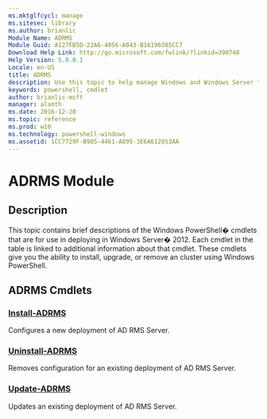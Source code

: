 ```yaml
---
ms.mktglfcycl: manage
ms.sitesec: library
ms.author: brianlic
Module Name: ADRMS
Module Guid: A127FB5D-22A6-4056-A043-B16196305CC7
Download Help Link: http://go.microsoft.com/fwlink/?linkid=390748
Help Version: 5.0.0.1
Locale: en-US
title: ADRMS
description: Use this topic to help manage Windows and Windows Server technologies with Windows PowerShell.
keywords: powershell, cmdlet
author: brianlic-msft
manager: alanth
ms.date: 2016-12-20
ms.topic: reference
ms.prod: w10
ms.technology: powershell-windows
ms.assetid: 1CC7729F-B905-4461-A895-3E6A612953AA
---
```


# ADRMS Module
## Description
This topic contains brief descriptions of the Windows PowerShell� cmdlets that are for use in deploying in Windows Server� 2012. Each cmdlet in the table is linked to additional information about that cmdlet. These cmdlets give you the ability to install, upgrade, or remove an cluster using Windows PowerShell.

## ADRMS Cmdlets
### [Install-ADRMS](./Install-ADRMS.md)
Configures a new deployment of AD RMS Server.

### [Uninstall-ADRMS](./Uninstall-ADRMS.md)
Removes configuration for an existing deployment of AD RMS Server.

### [Update-ADRMS](./Update-ADRMS.md)
Updates an existing deployment of AD RMS Server.


